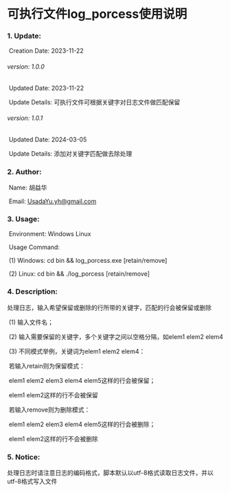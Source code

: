 # 可执行文件log_porcess使用说明

### 1. Update:

​	Creation Date: 2023-11-22

###### 	version: 1.0.0

​	Updated Date: 2023-11-22

​	Update Details: 可执行文件可根据关键字对日志文件做匹配保留

###### version: 1.0.1

​	Updated Date: 2024-03-05

​	Update Details: 添加对关键字匹配做去除处理



### 2. Author:

​	Name: 胡益华

​	Email: UsadaYu.yh@gmail.com



### 3. Usage:

​	Environment: Windows Linux

​	Usage Command: 

​	(1) Windows: cd bin && log_porcess.exe [retain/remove]

​	(2) Linux: cd bin && ./log_porcess [retain/remove]



### 4. Description:

​	处理日志，输入希望保留或删除的行所带的关键字，匹配的行会被保留或删除

​	(1) 输入文件名；

​	(2) 输入需要保留的关键字，多个关键字之间以空格分隔，如elem1 elem2 elem4

​	(3) 不同模式举例，关键词为elem1 elem2 elem4：

​		若输入retain则为保留模式：

​		elem1 elem2 elem3 elem4 elem5这样的行会被保留；

​		elem1 elem2这样的行不会被保留

​		若输入remove则为删除模式：

​		elem1 elem2 elem3 elem4 elem5这样的行会被删除；

​		elem1 elem2这样的行不会被删除



### 5. Notice:

​	处理日志时请注意日志的编码格式，脚本默认以utf-8格式读取日志文件，并以utf-8格式写入文件